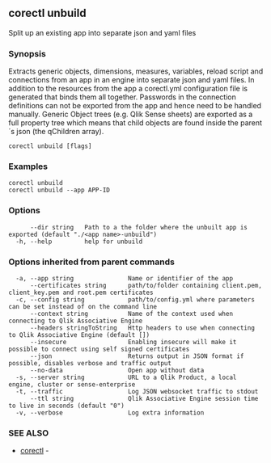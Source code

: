 ## corectl unbuild

Split up an existing app into separate json and yaml files

### Synopsis

Extracts generic objects, dimensions, measures, variables, reload script and connections from an app in an engine into separate json and yaml files.
In addition to the resources from the app a corectl.yml configuration file is generated that binds them all together.
Passwords in the connection definitions can not be exported from the app and hence need to be handled manually.
Generic Object trees (e.g. Qlik Sense sheets) are exported as a full property tree which means that child objects are found inside the parent´s json (the qChildren array).


```
corectl unbuild [flags]
```

### Examples

```
corectl unbuild
corectl unbuild --app APP-ID
```

### Options

```
      --dir string   Path to a the folder where the unbuilt app is exported (default "./<app name>-unbuild")
  -h, --help         help for unbuild
```

### Options inherited from parent commands

```
  -a, --app string               Name or identifier of the app
      --certificates string      path/to/folder containing client.pem, client_key.pem and root.pem certificates
  -c, --config string            path/to/config.yml where parameters can be set instead of on the command line
      --context string           Name of the context used when connecting to Qlik Associative Engine
      --headers stringToString   Http headers to use when connecting to Qlik Associative Engine (default [])
      --insecure                 Enabling insecure will make it possible to connect using self signed certificates
      --json                     Returns output in JSON format if possible, disables verbose and traffic output
      --no-data                  Open app without data
  -s, --server string            URL to a Qlik Product, a local engine, cluster or sense-enterprise
  -t, --traffic                  Log JSON websocket traffic to stdout
      --ttl string               Qlik Associative Engine session time to live in seconds (default "0")
  -v, --verbose                  Log extra information
```

### SEE ALSO

* [corectl](corectl.md)	 - 

